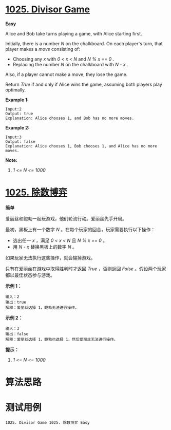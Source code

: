 # [1025. Divisor Game][enTitle]

**Easy**

Alice and Bob take turns playing a game, with Alice starting first.

Initially, there is a number  *N*  on the chalkboard. On each player's turn, that player makes a  *move*  consisting of:

- Choosing any  *x*  with  *0 < x < N*  and  *N % x == 0* . 
- Replacing the number  *N*  on the chalkboard with  *N - x* .

Also, if a player cannot make a move, they lose the game.

Return  *True*  if and only if Alice wins the game, assuming both players play optimally.






**Example 1:** 

```
Input:2
Output: true
Explanation: Alice chooses 1, and Bob has no more moves.
```


**Example 2:** 

```
Input:3
Output: false
Explanation: Alice chooses 1, Bob chooses 1, and Alice has no more moves.
```



**Note:** 

1.  *1 <= N <= 1000* 






# [1025. 除数博弈][cnTitle]

**简单**

爱丽丝和鲍勃一起玩游戏，他们轮流行动。爱丽丝先手开局。

最初，黑板上有一个数字  *N*  。在每个玩家的回合，玩家需要执行以下操作：

- 选出任一  *x* ，满足  *0 < x < N*  且  *N % x == 0*  。 
- 用  *N - x*  替换黑板上的数字  *N*  。

如果玩家无法执行这些操作，就会输掉游戏。

只有在爱丽丝在游戏中取得胜利时才返回  *True* ，否则返回  *False* 。假设两个玩家都以最佳状态参与游戏。





**示例 1：** 

```
输入：2
输出：true
解释：爱丽丝选择 1，鲍勃无法进行操作。

```

**示例 2：** 

```
输入：3
输出：false
解释：爱丽丝选择 1，鲍勃也选择 1，然后爱丽丝无法进行操作。

```



**提示：** 

1.  *1 <= N <= 1000* 




# 算法思路

# 测试用例
```
1025. Divisor Game 1025. 除数博弈 Easy
```

[enTitle]: https://leetcode.com/problems/divisor-game/
[cnTitle]: https://leetcode-cn.com/problems/divisor-game/
